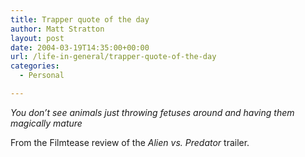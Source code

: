 ```yaml
---
title: Trapper quote of the day
author: Matt Stratton
layout: post
date: 2004-03-19T14:35:00+00:00
url: /life-in-general/trapper-quote-of-the-day
categories:
  - Personal

---
```

_You don&#8217;t see animals just throwing fetuses around and having them magically mature_

From the Filmtease review of the _Alien vs. Predator_ trailer.